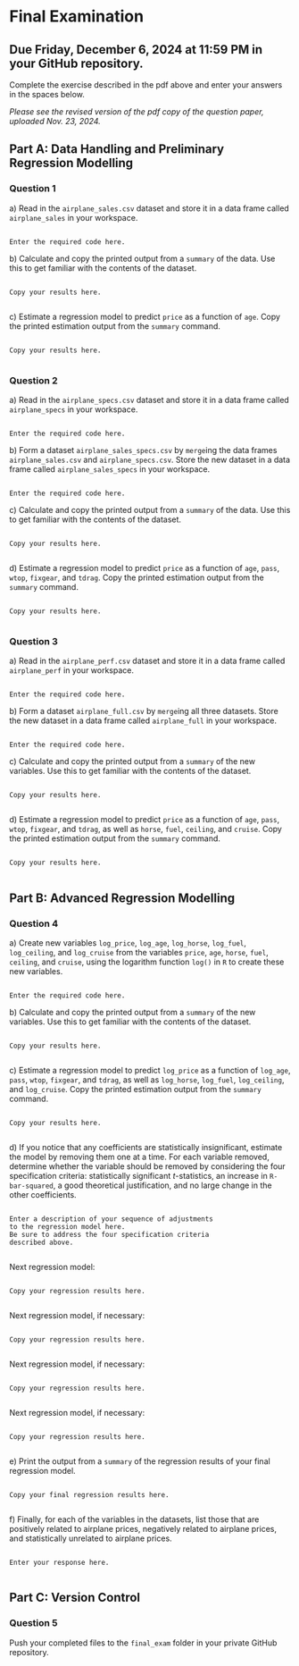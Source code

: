 # Final Examination

## Due Friday, December 6, 2024 at 11:59 PM in your GitHub repository.

Complete the exercise described in the pdf above and enter your answers in 
the spaces below.

*Please see the revised version of the pdf copy of the question paper, uploaded Nov. 23, 2024.*

## Part A: Data Handling and Preliminary Regression Modelling

### Question 1

a) Read in the ```airplane_sales.csv``` dataset and store it in a data frame called ```airplane_sales``` in your workspace. 


```

Enter the required code here.

```

b) Calculate and copy the printed output from a ```summary``` of the data. 
Use this to get familiar with the contents of the dataset. 


```

Copy your results here.


```

c) Estimate a regression model to predict ```price``` as a function of ```age```. 
Copy the printed estimation output from the ```summary``` command. 


```

Copy your results here.


```


### Question 2

a) Read in the ```airplane_specs.csv``` dataset and store it 
in a data frame called ```airplane_specs``` in your workspace. 


```

Enter the required code here.

```

b)  Form a dataset ```airplane_sales_specs.csv``` 
by ```merge```ing the data frames 
```airplane_sales.csv``` and ```airplane_specs.csv```. 
Store the new dataset in a data frame called 
```airplane_sales_specs``` in your workspace. 


```

Enter the required code here.

```


c) Calculate and copy the printed output from a ```summary``` of the data. 
Use this to get familiar with the contents of the dataset. 


```

Copy your results here.


```


d) Estimate a regression model to predict ```price``` as a function of 
```age```, ```pass```, ```wtop```, ```fixgear```, 
and ```tdrag```. 
Copy the printed estimation output from the ```summary``` command. 


```

Copy your results here.


```




### Question 3

a) Read in the ```airplane_perf.csv``` dataset and store it 
in a data frame called ```airplane_perf``` in your workspace. 


```

Enter the required code here.

```

b) Form a dataset ```airplane_full.csv``` 
by ```merge```ing all three datasets. 
Store the new dataset 
in a data frame called ```airplane_full``` in your workspace. 


```

Enter the required code here.

```

c) Calculate and copy the printed output from a ```summary``` 
of the new variables. 
Use this to get familiar with the contents of the dataset. 


```

Copy your results here.


```


d) Estimate a regression model to predict ```price``` as a function of 
```age```, ```pass```, ```wtop```, ```fixgear```, 
and ```tdrag```, 
as well as ```horse```, ```fuel```, ```ceiling```, and ```cruise```.
Copy the printed estimation output from the ```summary``` command. 


```

Copy your results here.


```






## Part B: Advanced Regression Modelling


### Question 4

a) Create new variables 
	```log_price```, ```log_age```, ```log_horse```, 
	```log_fuel```, ```log_ceiling```, and ```log_cruise```
	from the variables 
	```price```, ```age```, ```horse```, 
	```fuel```, ```ceiling```, and ```cruise```, 
	using the logarithm function ```log()``` in ```R``` 
	to create these new variables. 


```

Enter the required code here.

```

b) Calculate and copy the printed output from a ```summary``` 
of the new variables. 
Use this to get familiar with the contents of the dataset. 


```

Copy your results here.


```


c) Estimate a regression model to predict ```log_price``` as a function of 
	```log_age```, ```pass```, ```wtop```, ```fixgear```, 
	and ```tdrag```, 
	as well as 
	```log_horse```, ```log_fuel```, ```log_ceiling```, 
	and ```log_cruise```. 
	Copy the printed estimation output from the ```summary``` command. 


```

Copy your results here.


```


d) If you notice that any coefficients are statistically insignificant, 
	estimate the model by removing them one at a time. 
	For each variable removed, 
	determine whether the variable should be removed 
	by considering the four specification criteria: 
		statistically significant $t$-statistics, 
		an increase in ```R-bar-squared```, 
		a good theoretical justification, and 
		no large change in the other coefficients.


```

Enter a description of your sequence of adjustments
to the regression model here.
Be sure to address the four specification criteria
described above.


```

Next regression model:

```

Copy your regression results here.


```

Next regression model, if necessary:

```

Copy your regression results here.


```

Next regression model, if necessary:

```

Copy your regression results here.


```

Next regression model, if necessary:

```

Copy your regression results here.


```



e) Print the output from a ```summary``` of the regression results
of your final regression model.


```

Copy your final regression results here.


```

f) Finally, for each of the variables in the datasets, 
	list those that are positively related to airplane prices,
	negatively related to airplane prices, 
	and statistically unrelated to airplane prices. 


```

Enter your response here.


```




## Part C: Version Control

### Question 5

Push your completed files to the ```final_exam``` folder 
in your private GitHub repository.
